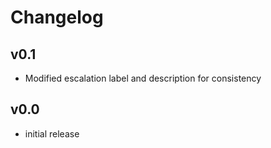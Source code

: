 # Changelog

## v0.1

- Modified escalation label and description for consistency

## v0.0

- initial release
